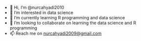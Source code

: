 - 👋 Hi, I’m @nurcahyadi2010
- 👀 I’m interested in data science
- 🌱 I’m currently learning R programming and data science
- 💞️ I’m looking to collaborate on learning the data science and R programming
- 📫 Reach me on nurcahyadi2009@gmail.com

<!---
nurcahyadi2010/nurcahyadi2010 is a ✨ special ✨ repository because its `README.md` (this file) appears on your GitHub profile.
You can click the Preview link to take a look at your changes.
--->
